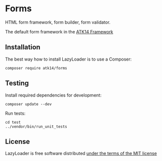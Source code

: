 Forms
=====

HTML form framework, form builder, form validator.

The default form framework in the [ATK14 Framework](https://www.atk14.net/)

Installation
------------

The best way how to install LazyLoader is to use a Composer:

    composer require atk14/forms

Testing
-------

Install required dependencies for development:

    composer update --dev

Run tests:

    cd test
    ../vendor/bin/run_unit_tests

License
-------

LazyLoader is free software distributed [under the terms of the MIT license](http://www.opensource.org/licenses/mit-license)

[//]: # ( vim: set ts=2 et: )

